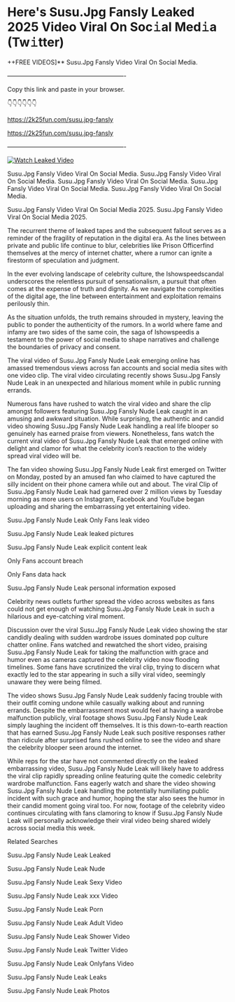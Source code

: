 # Here's Susu.Jpg Fansly Leaked 2025 Video Viral On Soc𝚒al Med𝚒a (Tw𝚒tter)

++FREE VIDEOS]** Susu.Jpg Fansly Video Viral On Social Media.

———————————————————-

Copy this link and paste in your browser.

👇👇👇👇👇👇

https://2k25fun.com/susu.jpg-fansly

https://2k25fun.com/susu.jpg-fansly

———————————————————-

[![Watch Leaked Video](https://miro.medium.com/v2/resize:fit:828/format:webp/1*cilzJN44JGOrTw9NJCrNHA.gif "Watch Leaked Video")](https://2k25fun.com/susu.jpg-fansly)

Susu.Jpg Fansly Video Viral On Social Media. Susu.Jpg Fansly Video Viral On Social Media. Susu.Jpg Fansly Video Viral On Social Media. Susu.Jpg Fansly Video Viral On Social Media. Susu.Jpg Fansly Video Viral On Social Media.

Susu.Jpg Fansly Video Viral On Social Media 2025. Susu.Jpg Fansly Video Viral On Social Media 2025.

The recurrent theme of leaked tapes and the subsequent fallout serves as a reminder of the fragility of reputation in the digital era. As the lines between private and public life continue to blur, celebrities like Prison Officerfind themselves at the mercy of internet chatter, where a rumor can ignite a firestorm of speculation and judgment.

In the ever evolving landscape of celebrity culture, the Ishowspeedscandal underscores the relentless pursuit of sensationalism, a pursuit that often comes at the expense of truth and dignity. As we navigate the complexities of the digital age, the line between entertainment and exploitation remains perilously thin.

As the situation unfolds, the truth remains shrouded in mystery, leaving the public to ponder the authenticity of the rumors. In a world where fame and infamy are two sides of the same coin, the saga of Ishowspeedis a testament to the power of social media to shape narratives and challenge the boundaries of privacy and consent.

The viral video of Susu.Jpg Fansly Nude Leak emerging online has amassed tremendous views across fan accounts and social media sites with one video clip. The viral video circulating recently shows Susu.Jpg Fansly Nude Leak in an unexpected and hilarious moment while in public running errands.

Numerous fans have rushed to watch the viral video and share the clip amongst followers featuring Susu.Jpg Fansly Nude Leak caught in an amusing and awkward situation. While surprising, the authentic and candid video showing Susu.Jpg Fansly Nude Leak handling a real life blooper so genuinely has earned praise from viewers. Nonetheless, fans watch the current viral video of Susu.Jpg Fansly Nude Leak that emerged online with delight and clamor for what the celebrity icon’s reaction to the widely spread viral video will be.

The fan video showing Susu.Jpg Fansly Nude Leak first emerged on Twitter on Monday, posted by an amused fan who claimed to have captured the silly incident on their phone camera while out and about. The viral Clip of Susu.Jpg Fansly Nude Leak had garnered over 2 million views by Tuesday morning as more users on Instagram, Facebook and YouTube began uploading and sharing the embarrassing yet entertaining video.

Susu.Jpg Fansly Nude Leak Only Fans leak video

Susu.Jpg Fansly Nude Leak leaked pictures

Susu.Jpg Fansly Nude Leak explicit content leak

Only Fans account breach

Only Fans data hack

Susu.Jpg Fansly Nude Leak personal information exposed

Celebrity news outlets further spread the video across websites as fans could not get enough of watching Susu.Jpg Fansly Nude Leak in such a hilarious and eye-catching viral moment.

Discussion over the viral Susu.Jpg Fansly Nude Leak video showing the star candidly dealing with sudden wardrobe issues dominated pop culture chatter online. Fans watched and rewatched the short video, praising Susu.Jpg Fansly Nude Leak for taking the malfunction with grace and humor even as cameras captured the celebrity video now flooding timelines. Some fans have scrutinized the viral clip, trying to discern what exactly led to the star appearing in such a silly viral video, seemingly unaware they were being filmed.

The video shows Susu.Jpg Fansly Nude Leak suddenly facing trouble with their outfit coming undone while casually walking about and running errands. Despite the embarrassment most would feel at having a wardrobe malfunction publicly, viral footage shows Susu.Jpg Fansly Nude Leak simply laughing the incident off themselves. It is this down-to-earth reaction that has earned Susu.Jpg Fansly Nude Leak such positive responses rather than ridicule after surprised fans rushed online to see the video and share the celebrity blooper seen around the internet.

While reps for the star have not commented directly on the leaked embarrassing video, Susu.Jpg Fansly Nude Leak will likely have to address the viral clip rapidly spreading online featuring quite the comedic celebrity wardrobe malfunction. Fans eagerly watch and share the video showing Susu.Jpg Fansly Nude Leak handling the potentially humiliating public incident with such grace and humor, hoping the star also sees the humor in their candid moment going viral too. For now, footage of the celebrity video continues circulating with fans clamoring to know if Susu.Jpg Fansly Nude Leak will personally acknowledge their viral video being shared widely across social media this week.

Related Searches

Susu.Jpg Fansly Nude Leak Leaked

Susu.Jpg Fansly Nude Leak Nude

Susu.Jpg Fansly Nude Leak Sexy Video

Susu.Jpg Fansly Nude Leak xxx Video

Susu.Jpg Fansly Nude Leak Porn

Susu.Jpg Fansly Nude Leak Adult Video

Susu.Jpg Fansly Nude Leak Shower Video

Susu.Jpg Fansly Nude Leak Twitter Video

Susu.Jpg Fansly Nude Leak Onlyfans Video

Susu.Jpg Fansly Nude Leak Leaks

Susu.Jpg Fansly Nude Leak Photos